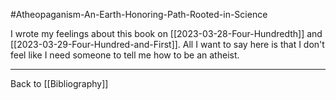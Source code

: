#Atheopaganism-An-Earth-Honoring-Path-Rooted-in-Science

I wrote my feelings about this book on [[2023-03-28-Four-Hundredth]] and [[2023-03-29-Four-Hundred-and-First]].  All I want to say here is that I don't feel like I need someone to tell me how to be an atheist.

---
Back to [[Bibliography]]